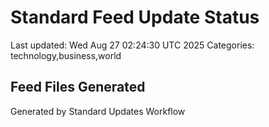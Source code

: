 # Standard Feed Update Status
Last updated: Wed Aug 27 02:24:30 UTC 2025
Categories: technology,business,world

## Feed Files Generated

Generated by Standard Updates Workflow
